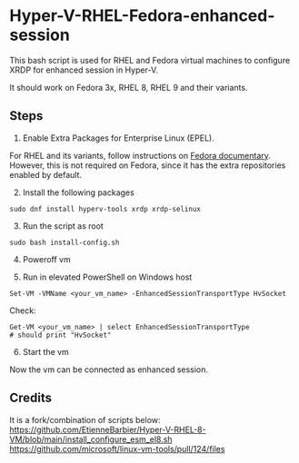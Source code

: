 # Hyper-V-RHEL-Fedora-enhanced-session
This bash script is used for RHEL and Fedora virtual machines to configure XRDP for enhanced session in Hyper-V.

It should work on Fedora 3x, RHEL 8, RHEL 9 and their variants.

## Steps
1. Enable Extra Packages for Enterprise Linux (EPEL).

For RHEL and its variants, follow instructions on [Fedora documentary](https://docs.fedoraproject.org/en-US/epel/#_el9).  
However, this is not required on Fedora, since it has the extra repositories enabled by default.

2. Install the following packages

```
sudo dnf install hyperv-tools xrdp xrdp-selinux
```

3. Run the script as root

```
sudo bash install-config.sh
```

4. Poweroff vm

5. Run in elevated PowerShell on Windows host

```
Set-VM -VMName <your_vm_name> -EnhancedSessionTransportType HvSocket
```
Check:
```
Get-VM <your_vm_name> | select EnhancedSessionTransportType
# should print "HvSocket"
```

6. Start the vm

Now the vm can be connected as enhanced session.



## Credits
It is a fork/combination of scripts below:  
https://github.com/EtienneBarbier/Hyper-V-RHEL-8-VM/blob/main/install_configure_esm_el8.sh  
https://github.com/microsoft/linux-vm-tools/pull/124/files  
